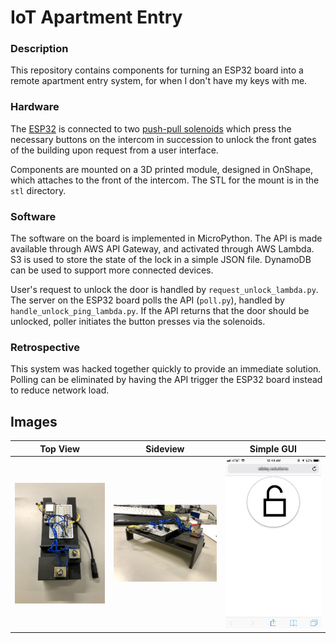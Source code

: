 # IoT Apartment Entry


### Description
This repository contains components for turning an ESP32 board into a remote apartment entry system, for when I don't have my keys with me.

### Hardware
The [ESP32](https://www.adafruit.com/product/3269) is connected to two [push-pull solenoids](https://www.adafruit.com/product/413) which press the necessary buttons on the intercom in succession to unlock the front gates of the building upon request from a user interface.

Components are mounted on a 3D printed module, designed in OnShape, which attaches to the front of the intercom. The STL for the mount is in the `stl` directory.

### Software
The software on the board is implemented in MicroPython. The API is made available through AWS API Gateway, and activated through AWS Lambda. S3 is used to store the state of the lock in a simple JSON file. DynamoDB can be used to support more connected devices.

User's request to unlock the door is handled by `request_unlock_lambda.py`. The server on the ESP32 board polls the API (`poll.py`), handled by `handle_unlock_ping_lambda.py`. If the API returns that the door should be unlocked, poller initiates the button presses via the solenoids.

### Retrospective
This system was hacked together quickly to provide an immediate solution. Polling can be eliminated by having the API trigger the ESP32 board instead to reduce network load.

## Images

Top View                     |  Sideview                       | Simple GUI
:---------------------------:|:--------------------------:|:-----------------------------:
<img src="images/topdown.JPG" width="450">  |  <img src="images/sideview.JPG" width="450"> | <img src="images/gui.jpg" width="450">

